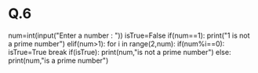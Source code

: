 # Q.6
num=int(input("Enter a number : ")) isTrue=False if(num==1):   print("1 is not a prime number") elif(num>1):   for i in range(2,num):     if(num%i==0):       isTrue=True       break if(isTrue):   print(num,"is not a prime number") else:   print(num,"is a prime number")
